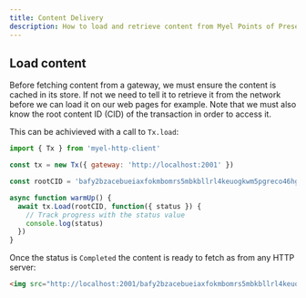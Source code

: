 ```yaml
---
title: Content Delivery
description: How to load and retrieve content from Myel Points of Presense.
---
```


## Load content

Before fetching content from a gateway, we must ensure the content is cached in its store. If not we
need to tell it to retrieve it from the network before we can load it on our web pages for example.
Note that we must also know the root content ID (CID) of the transaction in order to access it.

This can be achivieved with a call to `Tx.load`:

```js
import { Tx } from 'myel-http-client'

const tx = new Tx({ gateway: 'http://localhost:2001' })

const rootCID = 'bafy2bzacebueiaxfokmbomrs5mbkbllrl4keuogkwm5pgreco46hgmycp6uos'

async function warmUp() {
  await tx.Load(rootCID, function({ status }) {
    // Track progress with the status value
    console.log(status)
  })
}
```

Once the status is `Completed` the content is ready to fetch as from any HTTP server:

```html
<img src="http://localhost:2001/bafy2bzacebueiaxfokmbomrs5mbkbllrl4keuogkwm5pgreco46hgmycp6uos/dinosaur.jpg">
```
